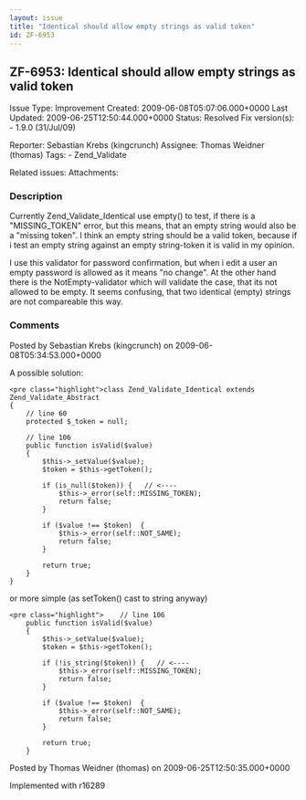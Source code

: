 ```yaml
---
layout: issue
title: "Identical should allow empty strings as valid token"
id: ZF-6953
---
```


ZF-6953: Identical should allow empty strings as valid token
------------------------------------------------------------

 Issue Type: Improvement Created: 2009-06-08T05:07:06.000+0000 Last Updated: 2009-06-25T12:50:44.000+0000 Status: Resolved Fix version(s): - 1.9.0 (31/Jul/09)
 
 Reporter:  Sebastian Krebs (kingcrunch)  Assignee:  Thomas Weidner (thomas)  Tags: - Zend\_Validate
 
 Related issues: 
 Attachments: 
### Description

Currently Zend\_Validate\_Identical use empty() to test, if there is a "MISSING\_TOKEN" error, but this means, that an empty string would also be a "missing token". I think an empty string should be a valid token, because if i test an empty string against an empty string-token it is valid in my opinion.

I use this validator for password confirmation, but when i edit a user an empty password is allowed as it means "no change". At the other hand there is the NotEmpty-validator which will validate the case, that its not allowed to be empty. It seems confusing, that two identical (empty) strings are not compareable this way.

 

 

### Comments

Posted by Sebastian Krebs (kingcrunch) on 2009-06-08T05:34:53.000+0000

A possible solution:

 
    <pre class="highlight">class Zend_Validate_Identical extends Zend_Validate_Abstract
    {
        // line 60
        protected $_token = null;
    
        // line 106
        public function isValid($value)
        {
            $this->_setValue($value);
            $token = $this->getToken();
    
            if (is_null($token)) {   // <----
                $this->_error(self::MISSING_TOKEN);
                return false;
            }
    
            if ($value !== $token)  {
                $this->_error(self::NOT_SAME);
                return false;
            }
    
            return true;
        }
    }


or more simple (as setToken() cast to string anyway)

 
    <pre class="highlight">    // line 106
        public function isValid($value)
        {
            $this->_setValue($value);
            $token = $this->getToken();
    
            if (!is_string($token)) {   // <----
                $this->_error(self::MISSING_TOKEN);
                return false;
            }
    
            if ($value !== $token)  {
                $this->_error(self::NOT_SAME);
                return false;
            }
    
            return true;
        }

 

 

Posted by Thomas Weidner (thomas) on 2009-06-25T12:50:35.000+0000

Implemented with r16289

 

 